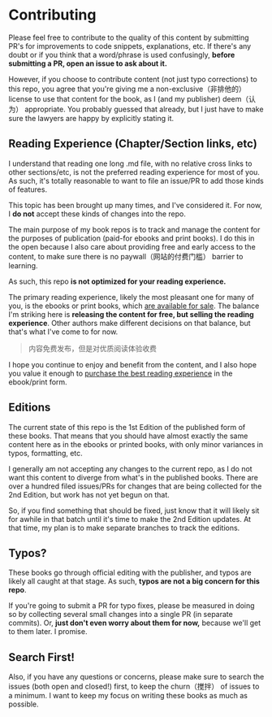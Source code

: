 # Contributing

Please feel free to contribute to the quality of this content by submitting PR's for improvements to code snippets, explanations, etc. If there's any doubt or if you think that a word/phrase is used confusingly, **before submitting a PR, open an issue to ask about it.**

However, if you choose to contribute content (not just typo corrections) to this repo, you agree that you're giving me a non-exclusive（非排他的） license to use that content for the book, as I (and my publisher) deem（认为） appropriate. You probably guessed that already, but I just have to make sure the lawyers are happy by explicitly stating it.

## Reading Experience (Chapter/Section links, etc)

I understand that reading one long .md file, with no relative cross links to other sections/etc, is not the preferred reading experience for most of you. As such, it's totally reasonable to want to file an issue/PR to add those kinds of features.

This topic has been brought up many times, and I've considered it. For now, I **do not** accept these kinds of changes into the repo.

The main purpose of my book repos is to track and manage the content for the purposes of publication (paid-for ebooks and print books). I do this in the open because I also care about providing free and early access to the content, to make sure there is no paywall（网站的付费门槛） barrier to learning.

As such, this repo **is not optimized for your reading experience.**

The primary reading experience, likely the most pleasant one for many of you, is the ebooks or print books, which [are available for sale](http://ssearch.oreilly.com/?q=%22you+don%27t+know+js%22&x=0&y=0). The balance I'm striking here is **releasing the content for free, but selling the reading experience**. Other authors make different decisions on that balance, but that's what I've come to for now.

> 内容免费发布，但是对优质阅读体验收费

I hope you continue to enjoy and benefit from the content, and I also hope you value it enough to [purchase the best reading experience](http://ssearch.oreilly.com/?q=%22you+don%27t+know+js%22&x=0&y=0) in the ebook/print form.

## Editions

The current state of this repo is the 1st Edition of the published form of these books. That means that you should have almost exactly the same content here as in the ebooks or printed books, with only minor variances in typos, formatting, etc.

I generally am not accepting any changes to the current repo, as I do not want this content to diverge from what's in the published books. There are over a hundred filed issues/PRs for changes that are being collected for the 2nd Edition, but work has not yet begun on that.

So, if you find something that should be fixed, just know that it will likely sit for awhile in that batch until it's time to make the 2nd Edition updates. At that time, my plan is to make separate branches to track the editions.

## Typos?

These books go through official editing with the publisher, and typos are likely all caught at that stage. As such, **typos are not a big concern for this repo**.

If you're going to submit a PR for typo fixes, please be measured in doing so by collecting several small changes into a single PR (in separate commits). Or, **just don't even worry about them for now,** because we'll get to them later. I promise.

## Search First!

Also, if you have any questions or concerns, please make sure to search the issues (both open and closed!) first, to keep the churn（搅拌） of issues to a minimum. I want to keep my focus on writing these books as much as possible.
